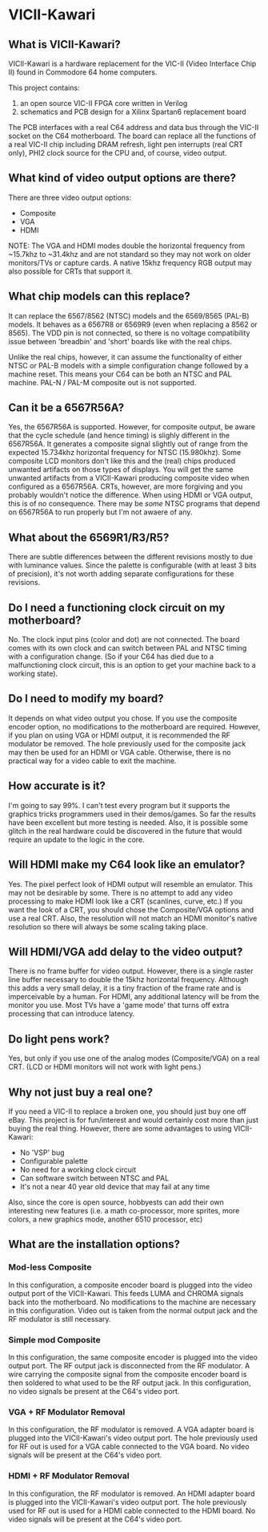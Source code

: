# VICII-Kawari

## What is VICII-Kawari?
VICII-Kawari is a hardware replacement for the VIC-II (Video Interface Chip II) found in Commodore 64 home computers.

This project contains:

1) an open source VIC-II FPGA core written in Verilog
2) schematics and PCB design for a Xilinx Spartan6 replacement board

The PCB interfaces with a real C64 address and data bus through the VIC-II socket on the C64 motherboard. The board can replace all the functions of a real VIC-II chip including DRAM refresh, light pen interrupts (real CRT only), PHI2 clock source for the CPU and, of course, video output.

## What kind of video output options are there?
There are three video output options:

* Composite
* VGA
* HDMI

NOTE: The VGA and HDMI modes double the horizontal frequency from ~15.7khz to ~31.4khz and are not standard so they may not work on older monitors/TVs or capture cards.  A native 15khz frequency RGB output may also possible for CRTs that support it.

## What chip models can this replace?
It can replace the 6567/8562 (NTSC) models and the 6569/8565 (PAL-B) models. It behaves as a 6567R8 or 6569R9 (even when replacing a 8562 or 8565).  The VDD pin is not connected, so there is no voltage compatibility issue between 'breadbin' and 'short' boards like with the real chips.

Unlike the real chips, however, it can assume the functionality of either NTSC or PAL-B models with a simple configuration change followed by a machine reset. This means your C64 can be both an NTSC and PAL machine.  PAL-N / PAL-M composite out is not supported.  

## Can it be a 6567R56A?
Yes, the 6567R56A is supported.  However, for composite output, be aware that the cycle schedule (and hence timing) is slighly different in the 6567R56A. It generates a composite signal slightly out of range from the expected 15.734khz horizontal frequency for NTSC (15.980khz). Some composite LCD monitors don't like this and the (real) chips produced unwanted artifacts on those types of displays. You will get the same unwanted artifacts from a VICII-Kawari producing composite video when configured as a 6567R56A.  CRTs, however, are more forgiving and you probably wouldn't notice the difference. When using HDMI or VGA output, this is of no consequence. There may be _some_ NTSC programs that depend on 6567R56A to run properly but I'm not awaere of any.

## What about the 6569R1/R3/R5?
There are subtle differences between the different revisions mostly to due with luminance values. Since the palette is configurable (with at least 3 bits of precision), it's not worth adding separate configurations for these revisions.

## Do I need a functioning clock circuit on my motherboard?
No. The clock input pins (color and dot) are not connected. The board comes with its own clock and can switch between PAL and NTSC timing with a configuration change. (So if your C64 has died due to a malfunctioning clock circuit, this is an option to get your machine back to a working state).

## Do I need to modify my board?
It depends on what video output you chose. If you use the composite encoder option, no modifications to the motherboard are required.  However, if you plan on using VGA or HDMI output, it is recommended the RF modulator be removed. The hole previously used for the composite jack may then be used for an HDMI or VGA cable. Otherwise, there is no practical way for a video cable to exit the machine.

## How accurate is it?
I'm going to say 99%. I can't test every program but it supports the graphics tricks programmers used in their demos/games.  So far the results have been excellent but more testing is needed.  Also, it is possible some glitch in the real hardware could be discovered in the future that would require an update to the logic in the core.

## Will HDMI make my C64 look like an emulator?
Yes. The pixel perfect look of HDMI output will resemble an emulator. This may not be desirable by some. There is no attempt to add any video processing to make HDMI look like a CRT (scanlines, curve, etc.)  If you want the look of a CRT, you should chose the Composite/VGA options and use a real CRT.  Also, the resolution will not match an HDMI monitor's native resolution so there will always be some scaling taking place.

## Will HDMI/VGA add delay to the video output?
There is no frame buffer for video output. However, there is a single raster line buffer necessary to double the 15khz horizontal frequency. Although this adds a very small delay, it is a tiny fraction of the frame rate and is imperceivable by a human. For HDMI, any additional latency will be from the monitor you use. Most TVs have a 'game mode' that turns off extra processing that can introduce latency.

## Do light pens work?
Yes, but only if you use one of the analog modes (Composite/VGA) on a real CRT. (LCD or HDMI monitors will not work with light pens.)

## Why not just buy a real one?
If you need a VIC-II to replace a broken one, you should just buy one off eBay. This project is for fun/interest and would certainly cost more than just buying the real thing.  However, there are some advantages to using VICII-Kawari:

* No 'VSP' bug
* Configurable palette
* No need for a working clock circuit
* Can software switch between NTSC and PAL
* It's not a near 40 year old device that may fail at any time

Also, since the core is open source, hobbyests can add their own interesting new features (i.e. a math co-processor, more sprites, more colors, a new graphics mode, another 6510 processor, etc)

## What are the installation options?

### Mod-less Composite

In this configuration, a composite encoder board is plugged into the video output port of the VICII-Kawari.  This feeds LUMA and CHROMA signals back into the motherboard.  No modifications to the machine are necessary in this configuration.  Video out is taken from the normal output jack and the RF modulator is still necessary.

### Simple mod Composite

In this configuration, the same composite encoder is plugged into the video output port.  The RF output jack is disconnected from the RF modulator.  A wire carrying the composite signal from the composite encoder board is then soldered to what used to be the RF output jack.  In this configuration, no video signals be present at the C64's video port.

### VGA + RF Modulator Removal

In this configuration, the RF modulator is removed.  A VGA adapter board is plugged into the VICII-Kawari's video output port.  The hole previously used for RF out is used for a VGA cable connected to the VGA board.  No video signals will be present at the C64's video port.

### HDMI + RF Modulator Removal

In this configuration, the RF modulator is removed.  An HDMI adapter board is plugged into the VICII-Kawari's video output port.  The hole previously used for RF out is used for a HDMI cable connected to the HDMI board.  No video signals will be present at the C64's video port.


